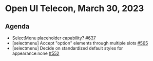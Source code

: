 # Open UI Telecon, March 30, 2023

## Agenda
* SelectMenu placeholder capability? [#637](https://github.com/openui/open-ui/issues/637)
* [selectmenu] Accept "option" elements through multiple slots [#565](https://github.com/openui/open-ui/issues/565)
* [selectmenu] Decide on standardized default styles for appearance:none [#552](https://github.com/openui/open-ui/issues/552)
